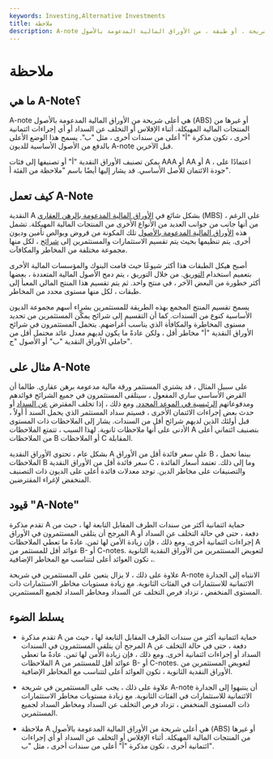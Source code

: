 ```yaml
---
keywords: Investing,Alternative Investments
title: ملاحظة
description: A-note هي في أعلى شريحة ، أو طبقة ، من الأوراق المالية المدعومة بالأصول (ABS) أو غيرها من المنتجات المالية المهيكلة.
---
```


# ملاحظة
## ما هي A-Note؟

A-note هي أعلى شريحة من الأوراق المالية المدعومة بالأصول (ABS) أو غيرها من المنتجات المالية المهيكلة. أثناء الإفلاس أو التخلف عن السداد أو أي إجراءات ائتمانية أخرى ، تكون مذكرة "أ" أعلى من سندات أخرى ، مثل "ب". يسمح هذا الوضع الأعلى بالدفع من الأصول الأساسية للديون A-note قبل الآخرين.

يمكن تصنيف الأوراق النقدية "أ" أو تصنيفها إلى فئات AAA أو AA أو A ، اعتمادًا على جودة الائتمان للأصل الأساسي. قد يشار إليها أيضًا باسم "ملاحظة من الفئة أ".

## كيف تعمل A-Note

النقدية A بشكل شائع في [الأوراق المالية المدعومة بالرهن العقاري](/mbs) (MBS) ، على الرغم من أنها جانب من جوانب العديد من الأنواع الأخرى من المنتجات المالية المهيكلة. تشمل هذه [الأوراق المالية المدعومة بالأصول](/asset-backedsecurity) تلك المكونة من قروض وبوالص تأمين وديون أخرى. يتم تنظيمها بحيث يتم تقسيم الاستثمارات والمستثمرين إلى [شرائح](/tranches) ، لكل منها مجموعة مختلفة من المخاطر والمكافآت.

أصبح هيكل الطبقات هذا أكثر شيوعًا حيث قامت البنوك والمؤسسات المالية الأخرى بتعميم استخدام [التوريق](/securitization). من خلال التوريق ، يتم دمج الأصول المالية المتعددة ، بعضها أكثر خطورة من البعض الآخر ، في منتج واحد. ثم يتم تقسيم هذا المنتج المالي المعبأ إلى طبقات ، لكل منها مستوى محدد من المخاطر.

يسمح تقسيم المنتج المجمع بهذه الطريقة للمستثمرين بشراء أسهم مجموعة الديون الأساسية كنوع من السندات. كما أن التقسيم إلى شرائح يمكّن المستثمرين من تحديد مستوى المخاطرة والمكافأة الذي يناسب أغراضهم. يتحمل المستثمرون في شرائح الأوراق النقدية "أ" مخاطر أقل ، ولكن عادةً ما يكون لديهم معدل عائد محتمل أقل من حاملي الأوراق النقدية "ب" أو الأصول "ج".

## مثال على A-Note

على سبيل المثال ، قد يشتري المستثمر ورقة مالية مدعومة برهن عقاري. طالما أن القرض الأساسي ساري المفعول ، سيتلقى المستثمرون في جميع الشرائح فوائدهم ومدفوعاتهم [الرئيسية في الموعد المحدد.](/principal) ومع ذلك ، إذا تخلف المقترض [عن السداد](/default2) أو حدث بعض إجراءات الائتمان الأخرى ، فسيتم سداد المستثمر الذي يحمل السند أ أولاً ، قبل أولئك الذين لديهم شرائح أقل من السندات. يشار إلى الملاحظات ذات المستوى الأدنى على أنها ملاحظات ثانوية. لهذا السبب ، تتمتع الملاحظات A بتصنيف ائتماني أعلى من الملاحظات B أو الملاحظات C المقابلة.

بشكل عام ، تحتوي الأوراق النقدية A على سعر فائدة أقل من الأوراق B ، بينما تحمل الملاحظات B سعر فائدة أقل من الأوراق النقدية C ، وما إلى ذلك. تعتمد أسعار الفائدة والتصنيفات على مخاطر الدين. توجد معدلات فائدة أعلى على الديون ذات التصنيف المنخفض لإغراء المقترضين.

## قيود "A-Note"

تقدم مذكرة A حماية ائتمانية أكثر من سندات الطرف المقابل التابعة لها ، حيث من المرجح أن يتلقى المستثمرون في الأوراق A دفعة ، حتى في حالة التخلف عن السداد أو إجراءات ائتمانية أخرى. ومع ذلك ، فإن زيادة الأمن لها ثمن. عادةً ما تعطي الملاحظات A عوائد أقل للمستثمر من B- أو C-notes. لتعويض المستثمرين من الأوراق النقدية الثانوية ، تكون العوائد أعلى لتتناسب مع المخاطر الإضافية.

علاوة على ذلك ، لا يزال يتعين على المستثمرين في شريحة A-note الانتباه إلى الجدارة الائتمانية للاستثمارات في الفئات الثانوية. مع زيادة مستويات مخاطر الاستثمارات ذات المستوى المنخفض ، تزداد فرص التخلف عن السداد ومخاطر السداد لجميع المستثمرين.

## يسلط الضوء

- تقدم مذكرة A حماية ائتمانية أكثر من سندات الطرف المقابل التابعة لها ، حيث من المرجح أن يتلقى المستثمرون في السندات A دفعة ، حتى في حالة التخلف عن السداد أو إجراءات ائتمانية أخرى. ومع ذلك ، فإن زيادة الأمن لها ثمن. عادةً ما تعطي الملاحظات A عوائد أقل للمستثمر من B- أو C-notes. لتعويض المستثمرين من الأوراق النقدية الثانوية ، تكون العوائد أعلى لتتناسب مع المخاطر الإضافية.

- علاوة على ذلك ، يجب على المستثمرين في شريحة A-note أن ينتبهوا إلى الجدارة الائتمانية للاستثمارات في الفئات الثانوية. مع زيادة مستويات مخاطر الاستثمارات ذات المستوى المنخفض ، تزداد فرص التخلف عن السداد ومخاطر السداد لجميع المستثمرين.

- ملاحظة A هي أعلى شريحة من الأوراق المالية المدعومة بالأصول (ABS) أو غيرها من المنتجات المالية المهيكلة. أثناء الإفلاس أو التخلف عن السداد أو أي إجراءات ائتمانية أخرى ، تكون مذكرة "أ" أعلى من سندات أخرى ، مثل "ب".

